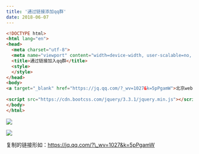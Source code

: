 ```yaml
---
title: '通过链接添加qq群'
date: 2018-06-07
---   
```

```html
<!DOCTYPE html>  
<html lang="en">  
<head>  
  <meta charset="utf-8">  
  <meta name="viewport" content="width=device-width, user-scalable=no, initial-scale=1.0, maximum-scale=1.0, minimum-scale=1.0">  
  <title>通过链接加入qq群</title>  
  <style>  
  </style>  
</head>  
<body>  
<a target="_blank" href="https://jq.qq.com/?_wv=1027&k=5pPgamW">北京web前端招聘求职</a>
  
<script src="https://cdn.bootcss.com/jquery/3.3.1/jquery.min.js"></script>   
</body>  
</html>
```

![](https://img-blog.csdn.net/20180607133621696)

![](https://img-blog.csdn.net/20180607133644696)

复制的链接形如：https://jq.qq.com/?\_wv=1027&k=5pPgamW